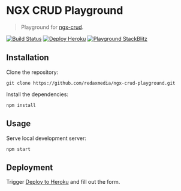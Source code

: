NGX CRUD Playground
===================

> Playground for [ngx-crud](https://github.com/redaxmedia/ngx-crud).

[![Build Status](https://img.shields.io/github/workflow/status/redaxmedia/ngx-crud-playground/ci.svg)](https://github.com/redaxmedia/ngx-crud-playground/actions?query=workflow:ci)
[![Deploy Heroku](https://img.shields.io/badge/deploy-heroku-7056bf.svg)](https://heroku.com/deploy?template=https://github.com/redaxmedia/ngx-crud-playground)
[![Playground StackBlitz](https://img.shields.io/badge/playground-stackblitz-0088cc.svg)](https://stackblitz.com/github/redaxmedia/ngx-crud-playground)


Installation
------------

Clone the repository:

```
git clone https://github.com/redaxmedia/ngx-crud-playground.git
```

Install the dependencies:

```
npm install
```


Usage
-----

Serve local development server:

```
npm start
```


Deployment
----------

Trigger [Deploy to Heroku](https://heroku.com/deploy?template=https://github.com/redaxmedia/ngx-crud-playground) and fill out the form.
